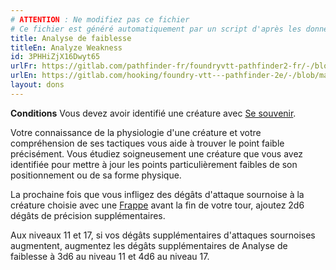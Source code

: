 ```yaml
---
# ATTENTION : Ne modifiez pas ce fichier
# Ce fichier est généré automatiquement par un script d'après les données du module Foundry VTT officiel et de sa traduction
title: Analyse de faiblesse
titleEn: Analyze Weakness
id: 3PHHiZjX16Dwyt65
urlFr: https://gitlab.com/pathfinder-fr/foundryvtt-pathfinder2-fr/-/blob/master/data/feats/3PHHiZjX16Dwyt65.htm
urlEn: https://gitlab.com/hooking/foundry-vtt---pathfinder-2e/-/blob/master/packs/data/feats.db/analyze-weakness.json
layout: dons
---
```

**Conditions** Vous devez avoir identifié une créature avec [Se souvenir](../actions/se-souvenir-connaissance.html).

Votre connaissance de la physiologie d'une créature et votre compréhension de ses tactiques vous aide à trouver le point faible précisément. Vous étudiez soigneusement une créature que vous avez identifiée pour mettre à jour les points particulièrement faibles de son positionnement ou de sa forme physique.

La prochaine fois que vous infligez des dégâts d'attaque sournoise à la créature choisie avec une [Frappe](../actions/frapper.html) avant la fin de votre tour, ajoutez 2d6 dégâts de précision supplémentaires.

Aux niveaux 11 et 17, si vos dégâts supplémentaires d'attaques sournoises augmentent, augmentez les dégâts supplémentaires de Analyse de faiblesse à 3d6 au niveau 11 et 4d6 au niveau 17.
